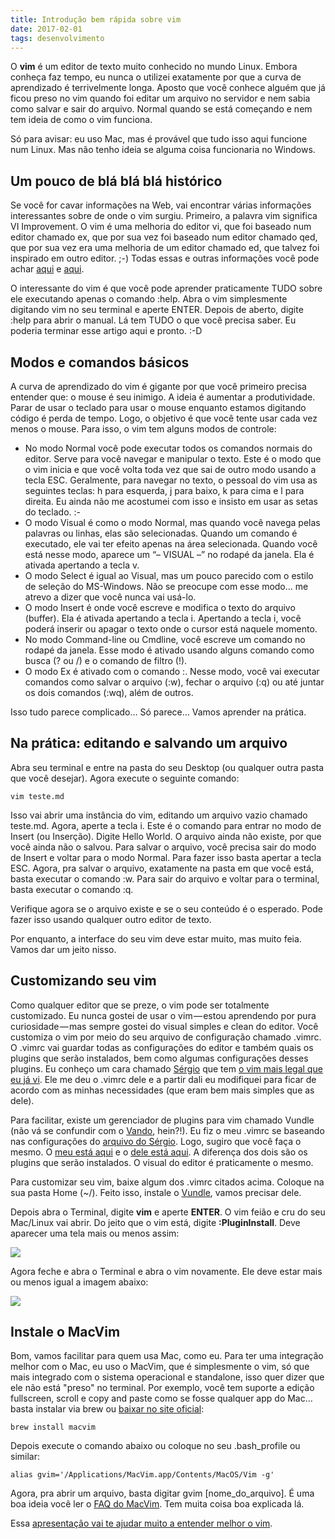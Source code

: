 ```yaml
---
title: Introdução bem rápida sobre vim
date: 2017-02-01
tags: desenvolvimento
---
```


O **vim** é um editor de texto muito conhecido no mundo Linux. Embora conheça faz tempo, eu nunca o utilizei exatamente por que a curva de aprendizado é terrivelmente longa. Aposto que você conhece alguém que já ficou preso no vim quando foi editar um arquivo no servidor e nem sabia como salvar e sair do arquivo. Normal quando se está começando e nem tem ideia de como o vim funciona.

Só para avisar: eu uso Mac, mas é provável que tudo isso aqui funcione num Linux. Mas não tenho ideia se alguma coisa funcionaria no Windows.

## Um pouco de blá blá blá histórico

Se você for cavar informações na Web, vai encontrar várias informações interessantes sobre de onde o vim surgiu. Primeiro, a palavra vim significa VI Improvement. O vim é uma melhoria do editor vi, que foi baseado num editor chamado ex, que por sua vez foi baseado num editor chamado qed, que por sua vez era uma melhoria de um editor chamado ed, que talvez foi inspirado em outro editor. ;-) Todas essas e outras informações você pode achar [aqui](https://en.wikipedia.org/wiki/Ed_%28text_editor%29) e [aqui](https://en.wikipedia.org/wiki/Vi).

O interessante do vim é que você pode aprender praticamente TUDO sobre ele executando apenas o comando :help. Abra o vim simplesmente digitando vim no seu terminal e aperte ENTER. Depois de aberto, digite :help para abrir o manual. Lá tem TUDO o que você precisa saber. Eu poderia terminar esse artigo aqui e pronto. :-D

## Modos e comandos básicos
A curva de aprendizado do vim é gigante por que você primeiro precisa entender que: o mouse é seu inimigo. A ideia é aumentar a produtividade. Parar de usar o teclado para usar o mouse enquanto estamos digitando código é perda de tempo. Logo, o objetivo é que você tente usar cada vez menos o mouse. Para isso, o vim tem alguns modos de controle:

* No modo Normal você pode executar todos os comandos normais do editor. Serve para você navegar e manipular o texto. Este é o modo que o vim inicia e que você volta toda vez que sai de outro modo usando a tecla ESC. Geralmente, para navegar no texto, o pessoal do vim usa as seguintes teclas: h para esquerda, j para baixo, k para cima e l para direita. Eu ainda não me acostumei com isso e insisto em usar as setas do teclado. :-
* O modo Visual é como o modo Normal, mas quando você navega pelas palavras ou linhas, elas são selecionadas. Quando um comando é executado, ele vai ter efeito apenas na área selecionada. Quando você está nesse modo, aparece um “– VISUAL –” no rodapé da janela. Ela é ativada apertando a tecla v.
* O modo Select é igual ao Visual, mas um pouco parecido com o estilo de seleção do MS-Windows. Não se preocupe com esse modo… me atrevo a dizer que você nunca vai usá-lo.
* O modo Insert é onde você escreve e modifica o texto do arquivo (buffer). Ela é ativada apertando a tecla i. Apertando a tecla i, você poderá inserir ou apagar o texto onde o cursor está naquele momento.
* No modo Command-line ou Cmdline, você escreve um comando no rodapé da janela. Esse modo é ativado usando alguns comando como busca (? ou /) e o comando de filtro (!).
* O modo Ex é ativado com o comando :. Nesse modo, você vai executar comandos como salvar o arquivo (:w), fechar o arquivo (:q) ou até juntar os dois comandos (:wq), além de outros.

Isso tudo parece complicado… Só parece… Vamos aprender na prática.

## Na prática: editando e salvando um arquivo
Abra seu terminal e entre na pasta do seu Desktop (ou qualquer outra pasta que você desejar). Agora execute o seguinte comando:

```
vim teste.md
```

Isso vai abrir uma instância do vim, editando um arquivo vazio chamado teste.md. Agora, aperte a tecla i. Este é o comando para entrar no modo de Insert (ou Inserção). Digite Hello World. O arquivo ainda não existe, por que você ainda não o salvou. Para salvar o arquivo, você precisa sair do modo de Insert e voltar para o modo Normal. Para fazer isso basta apertar a tecla ESC. Agora, pra salvar o arquivo, exatamente na pasta em que você está, basta executar o comando :w. Para sair do arquivo e voltar para o terminal, basta executar o comando :q.

Verifique agora se o arquivo existe e se o seu conteúdo é o esperado. Pode fazer isso usando qualquer outro editor de texto.

Por enquanto, a interface do seu vim deve estar muito, mas muito feia. Vamos dar um jeito nisso.

## Customizando seu vim

Como qualquer editor que se preze, o vim pode ser totalmente customizado. Eu nunca gostei de usar o vim — estou aprendendo por pura curiosidade — mas sempre gostei do visual simples e clean do editor. Você customiza o vim por meio do seu arquivo de configuração chamado .vimrc. O .vimrc vai guardar todas as configurações do editor e também quais os plugins que serão instalados, bem como algumas configurações desses plugins. Eu conheço um cara chamado [Sérgio](https://www.sergioaugrod.com.br/) que tem [o vim mais legal que eu já vi](https://github.com/sergioaugrod/dotfiles/blob/master/.vimrc). Ele me deu o .vimrc dele e a partir dali eu modifiquei para ficar de acordo com as minhas necessidades (que eram bem mais simples que as dele).

Para facilitar, existe um gerenciador de plugins para vim chamado Vundle (não vá se confundir com o [Vando](https://www.google.com.br/search?q=vando&safe=off&client=safari&rls=en&source=lnms&tbm=isch&sa=X&ved=0ahUKEwiqhqm086TRAhXCF5AKHQqRBVAQ_AUICSgC&biw=2398&bih=1351#safe=off&tbm=isch&q=vando+calcinha&imgrc=eFoxWJye6tM-TM%3A), hein?!). Eu fiz o meu .vimrc se baseando nas configurações do [arquivo do Sérgio](https://github.com/sergioaugrod/dotfiles/blob/master/.vimrc). Logo, sugiro que você faça o mesmo. O [meu está aqui](https://github.com/diegoeis/configfiles/blob/master/vimrc) e o [dele está aqui](https://github.com/sergioaugrod/dotfiles/blob/master/.vimrc). A diferença dos dois são os plugins que serão instalados. O visual do editor é praticamente o mesmo.

Para customizar seu vim, baixe algum dos .vimrc citados acima. Coloque na sua pasta Home (~/). Feito isso, instale o [Vundle](https://github.com/VundleVim/Vundle.vim), vamos precisar dele.

Depois abra o Terminal, digite **vim** e aperte **ENTER**. O vim feião e cru do seu Mac/Linux vai abrir. Do jeito que o vim está, digite **:PluginInstall**. Deve aparecer uma tela mais ou menos assim:

![](https://cdn-images-1.medium.com/max/800/1*8QPO2u7FHyQLLhdsojDssQ.png)

Agora feche e abra o Terminal e abra o vim novamente. Ele deve estar mais ou menos igual a imagem abaixo:

![](https://cdn-images-1.medium.com/max/800/1*ACGv9GCszyLvcT-5RTKlAg.png)

## Instale o MacVim
Bom, vamos facilitar para quem usa Mac, como eu. Para ter uma integração melhor com o Mac, eu uso o MacVim, que é simplesmente o vim, só que mais integrado com o sistema operacional e standalone, isso quer dizer que ele não está "preso" no terminal. Por exemplo, você tem suporte a edição fullscreen, scroll e copy and paste como se fosse qualquer app do Mac… basta instalar via brew ou [baixar no site oficial](http://macvim-dev.github.io/macvim/):

```
brew install macvim
```
Depois execute o comando abaixo ou coloque no seu .bash_profile ou similar:

```
alias gvim='/Applications/MacVim.app/Contents/MacOS/Vim -g'
```

Agora, pra abrir um arquivo, basta digitar gvim [nome_do_arquivo]. É uma boa ideia você ler o [FAQ do MacVim](https://github.com/macvim-dev/macvim/wiki/FAQ). Tem muita coisa boa explicada lá.

Essa [apresentação vai te ajudar muito a entender melhor o vim](https://faraohh.files.wordpress.com/2009/01/vim-super_editor.pdf).



